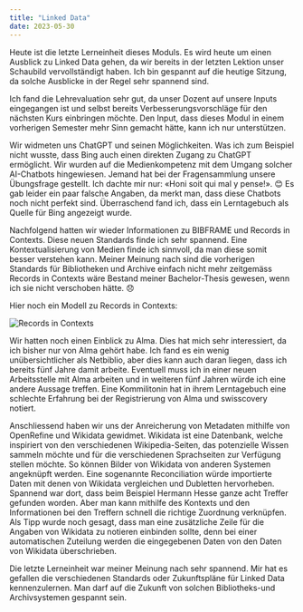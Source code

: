 ```yaml
---
title: "Linked Data"
date: 2023-05-30
---
```


Heute ist die letzte Lerneinheit dieses Moduls. Es wird heute um einen Ausblick zu Linked Data gehen, da wir bereits in der letzten Lektion unser Schaubild vervollständigt haben. Ich bin gespannt auf die heutige Sitzung, da solche Ausblicke in der Regel sehr spannend sind.

Ich fand die Lehrevaluation sehr gut, da unser Dozent auf unsere Inputs eingegangen ist und selbst bereits Verbesserungsvorschläge für den nächsten Kurs einbringen möchte. Den Input, dass dieses Modul in einem vorherigen Semester mehr Sinn gemacht hätte, kann ich nur unterstützen.

Wir widmeten uns ChatGPT und seinen Möglichkeiten. Was ich zum Beispiel nicht wusste, dass Bing auch einen direkten Zugang zu ChatGPT ermöglicht. Wir wurden auf die Medienkompetenz mit dem Umgang solcher AI-Chatbots hingewiesen. Jemand hat bei der Fragensammlung unsere Übungsfrage gestellt. Ich dachte mir nur: «Honi soit qui mal y pense!». 😊 Es gab leider ein paar falsche Angaben, da merkt man, dass diese Chatbots noch nicht perfekt sind. Überraschend fand ich, dass ein Lerntagebuch als Quelle für Bing angezeigt wurde.

Nachfolgend hatten wir wieder Informationen zu BIBFRAME und Records in Contexts. Diese neuen Standards finde ich sehr spannend. Eine Kontextualisierung von Medien finde ich sinnvoll, da man diese somit besser verstehen kann. Meiner Meinung nach sind die vorherigen Standards für Bibliotheken und Archive einfach nicht mehr zeitgemäss Records in Contexts wäre Bestand meiner Bachelor-Thesis gewesen, wenn ich sie nicht verschoben hätte. 😞

Hier noch ein Modell zu Records in Contexts:

![Records in Contexts](https://github.com/MikeKnight1995/Lerntagebuch-Mike/assets/127213328/66635e91-0bb7-43c7-aea6-1ed0c049ebf6)

Wir hatten noch einen Einblick zu Alma. Dies hat mich sehr interessiert, da ich bisher nur von Alma gehört habe. Ich fand es ein wenig unübersichtlicher als Netbiblio, aber dies kann auch daran liegen, dass ich bereits fünf Jahre damit arbeite. Eventuell muss ich in einer neuen Arbeitsstelle mit Alma arbeiten und in weiteren fünf Jahren würde ich eine andere Aussage treffen. Eine Kommilitonin hat in ihrem Lerntagebuch eine schlechte Erfahrung bei der Registrierung von Alma und swisscovery notiert.

Anschliessend haben wir uns der Anreicherung von Metadaten mithilfe von OpenRefine und Wikidata gewidmet. Wikidata ist eine Datenbank, welche inspiriert von den verschiedenen Wikipedia-Seiten, das potenzielle Wissen sammeln möchte und für die verschiedenen Sprachseiten zur Verfügung stellen möchte. So können Bilder von Wikidata von anderen Systemen angeknüpft werden. Eine sogenannte Reconciliation würde importierte Daten mit denen von Wikidata vergleichen und Dubletten hervorheben. Spannend war dort, dass beim Beispiel Hermann Hesse ganze acht Treffer gefunden worden. Aber man kann mithilfe des Kontexts und den Informationen bei den Treffern schnell die richtige Zuordnung verknüpfen. Als Tipp wurde noch gesagt, dass man eine zusätzliche Zeile für die Angaben von Wikidata zu notieren einbinden sollte, denn bei einer automatischen Zuteilung werden die eingegebenen Daten von den Daten von Wikidata überschrieben.

Die letzte Lerneinheit war meiner Meinung nach sehr spannend. Mir hat es gefallen die verschiedenen Standards oder Zukunftspläne für Linked Data kennenzulernen. Man darf auf die Zukunft von solchen Bibliotheks-und Archivsystemen gespannt sein.
